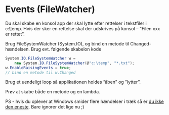﻿# Events (FileWatcher)

Du skal skabe en konsol app der skal lytte efter rettelser i tekstfiler i c:\temp. Hvis der sker en rettelse skal der udskrives på konsol – ”Filen xxx er rettet”.

Brug FileSystemWatcher (System.IO), og bind en metode til Changed-hændelsen. Brug evt. følgende skabelon kode

```csharp
System.IO.FileSystemWatcher w =
    new System.IO.FileSystemWatcher(@"c:\temp", "*.txt");
w.EnableRaisingEvents = true;
// bind en metode til w.Changed
```

Brug et uendeligt loop så applikationen holdes ”åben” og ”lytter”.

Prøv at skabe både en metode og en lambda.

PS - hvis du oplever at Windows smider flere hændelser i træk så er [du ikke den eneste](https://stackoverflow.com/questions/1764809/filesystemwatcher-changed-event-is-raised-twice). Bare ignorer det lige nu ;)